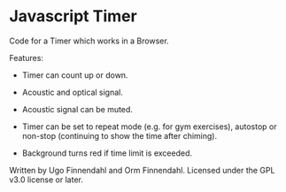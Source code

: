 # Javascript Timer

Code for a Timer which works in a Browser.

Features:

- Timer can count up or down.

- Acoustic and optical signal.

- Acoustic signal can be muted.

- Timer can be set to repeat mode (e.g. for gym exercises), autostop
  or non-stop (continuing to show the time after chiming).

- Background turns red if time limit is exceeded.

Written by Ugo Finnendahl and Orm Finnendahl. Licensed under the GPL
v3.0 license or later.